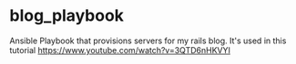 # blog_playbook
Ansible Playbook that provisions servers for my rails blog.
It's used in this tutorial
https://www.youtube.com/watch?v=3QTD6nHKVYI
